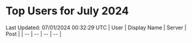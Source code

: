 # Top Users for July 2024
Last Updated: 07/01/2024 00:32:29 UTC
| User | Display Name | Server | Post |
| -- | -- | -- | -- |
